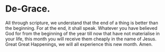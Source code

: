 # De-Grace.
All through scripture, we understand that the end of a thing is better than the beginning. For at the end, it shall speak. Whatever you have believed God for from the beginning of the year till now that have not materialise in your life, this month you will receive them cheaply in the name of Jesus.
Great Great Happenings, we will all experience this new month. Amen.
